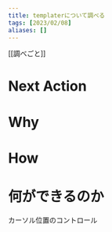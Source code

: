 ```yaml
---
title: templaterについて調べる
tags: [2023/02/08]
aliases: []
---
```


[[調べごと]]
# Next Action
# Why
# How
# 何ができるのか
カーソル位置のコントロール
